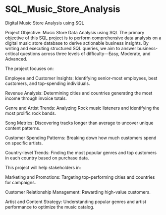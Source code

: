 # SQL_Music_Store_Analysis
Digital Music Store Analysis using SQL

Project Objective: 
Music Store Data Analysis using SQL
The primary objective of this SQL project is to perform comprehensive data analysis on a digital music store database to derive actionable business insights. By writing and executing structured SQL queries, we aim to answer business-critical questions across three levels of difficulty—Easy, Moderate, and Advanced.

The project focuses on:

Employee and Customer Insights: Identifying senior-most employees, best customers, and top-spending individuals.

Revenue Analysis: Determining cities and countries generating the most income through invoice totals.

Genre and Artist Trends: Analyzing Rock music listeners and identifying the most prolific rock bands.

Song Metrics: Discovering tracks longer than average to uncover unique content patterns.

Customer Spending Patterns: Breaking down how much customers spend on specific artists.

Country-level Trends: Finding the most popular genres and top customers in each country based on purchase data.

This project will help stakeholders in:

Marketing and Promotions: Targeting top-performing cities and countries for campaigns.

Customer Relationship Management: Rewarding high-value customers.

Artist and Content Strategy: Understanding popular genres and artist performance to optimize the music catalog.
